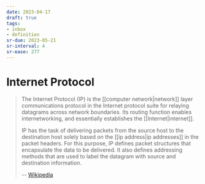 ```yaml
---
date: 2023-04-17
draft: true
tags:
- inbox
- definition
sr-due: 2023-05-21
sr-interval: 4
sr-ease: 277
---
```


# Internet Protocol

> The Internet Protocol (IP) is the [[computer network|network]] layer
> communications protocol in the Internet protocol suite for relaying datagrams
> across network boundaries. Its routing function enables internetworking, and
> essentially establishes the [[Internet|internet]].
>
> IP has the task of delivering packets from the source host to the destination
> host solely based on the [[ip address|ip addresses]] in the packet headers.
> For this purpose, IP defines packet structures that encapsulate the data to be
> delivered. It also defines addressing methods that are used to label the
> datagram with source and destination information.
>
> -- [Wikipedia](https://en.wikipedia.org/wiki/Internet_Protocol)
